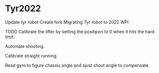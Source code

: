 # Tyr2022
Update tyr robot Create fork
Migrating Tyr robot to 2022 WPI

TODO Calibrate the lifter by setting the positipon to 0 when it hits the hard limit.

Automate shooting.

Calibrate straight running.

Read gyro to figure chassis angle and ajust shoot angle to compensate.

